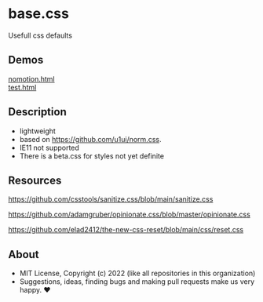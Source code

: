 # base.css
Usefull css defaults

## Demos

[nomotion.html](https://raw.githack.com/u1ui/base.css/main/tests/nomotion.html)  
[test.html](https://raw.githack.com/u1ui/base.css/main/tests/test.html)  

## Description

- lightweight
- based on https://github.com/u1ui/norm.css.  
- IE11 not supported
- There is a beta.css for styles not yet definite

## Resources

https://github.com/csstools/sanitize.css/blob/main/sanitize.css

https://github.com/adamgruber/opinionate.css/blob/master/opinionate.css

https://github.com/elad2412/the-new-css-reset/blob/main/css/reset.css

## About

- MIT License, Copyright (c) 2022 <u1> (like all repositories in this organization) <br>
- Suggestions, ideas, finding bugs and making pull requests make us very happy. ♥

